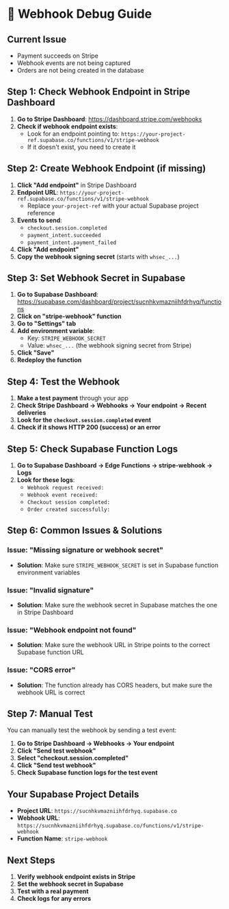 # 🔧 Webhook Debug Guide

## Current Issue
- Payment succeeds on Stripe
- Webhook events are not being captured
- Orders are not being created in the database

## Step 1: Check Webhook Endpoint in Stripe Dashboard

1. **Go to Stripe Dashboard**: https://dashboard.stripe.com/webhooks
2. **Check if webhook endpoint exists**:
   - Look for an endpoint pointing to: `https://your-project-ref.supabase.co/functions/v1/stripe-webhook`
   - If it doesn't exist, you need to create it

## Step 2: Create Webhook Endpoint (if missing)

1. **Click "Add endpoint"** in Stripe Dashboard
2. **Endpoint URL**: `https://your-project-ref.supabase.co/functions/v1/stripe-webhook`
   - Replace `your-project-ref` with your actual Supabase project reference
3. **Events to send**:
   - `checkout.session.completed`
   - `payment_intent.succeeded`
   - `payment_intent.payment_failed`
4. **Click "Add endpoint"**
5. **Copy the webhook signing secret** (starts with `whsec_...`)

## Step 3: Set Webhook Secret in Supabase

1. **Go to Supabase Dashboard**: https://supabase.com/dashboard/project/sucnhkvmazniihfdrhyq/functions
2. **Click on "stripe-webhook" function**
3. **Go to "Settings" tab**
4. **Add environment variable**:
   - Key: `STRIPE_WEBHOOK_SECRET`
   - Value: `whsec_...` (the webhook signing secret from Stripe)
5. **Click "Save"**
6. **Redeploy the function**

## Step 4: Test the Webhook

1. **Make a test payment** through your app
2. **Check Stripe Dashboard → Webhooks → Your endpoint → Recent deliveries**
3. **Look for the `checkout.session.completed` event**
4. **Check if it shows HTTP 200 (success) or an error**

## Step 5: Check Supabase Function Logs

1. **Go to Supabase Dashboard → Edge Functions → stripe-webhook → Logs**
2. **Look for these logs**:
   - `Webhook request received:`
   - `Webhook event received:`
   - `Checkout session completed:`
   - `Order created successfully:`

## Step 6: Common Issues & Solutions

### Issue: "Missing signature or webhook secret"
- **Solution**: Make sure `STRIPE_WEBHOOK_SECRET` is set in Supabase function environment variables

### Issue: "Invalid signature"
- **Solution**: Make sure the webhook secret in Supabase matches the one in Stripe Dashboard

### Issue: "Webhook endpoint not found"
- **Solution**: Make sure the webhook URL in Stripe points to the correct Supabase function URL

### Issue: "CORS error"
- **Solution**: The function already has CORS headers, but make sure the webhook URL is correct

## Step 7: Manual Test

You can manually test the webhook by sending a test event:

1. **Go to Stripe Dashboard → Webhooks → Your endpoint**
2. **Click "Send test webhook"**
3. **Select "checkout.session.completed"**
4. **Click "Send test webhook"**
5. **Check Supabase function logs for the test event**

## Your Supabase Project Details

- **Project URL**: `https://sucnhkvmazniihfdrhyq.supabase.co`
- **Webhook URL**: `https://sucnhkvmazniihfdrhyq.supabase.co/functions/v1/stripe-webhook`
- **Function Name**: `stripe-webhook`

## Next Steps

1. **Verify webhook endpoint exists in Stripe**
2. **Set the webhook secret in Supabase**
3. **Test with a real payment**
4. **Check logs for any errors**
